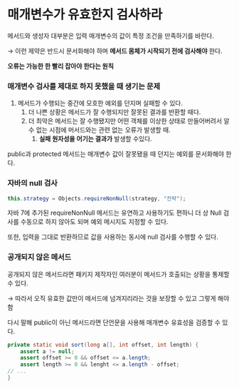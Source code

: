 # 매개변수가 유효한지 검사하라

메서드와 생성자 대부분은 입력 매개변수의 값이 특정 조건을 만족하기를 바란다.

→ 이런 제약은 반드시 문서화해야 하며 **메서드 몸체가 시작되기 전에 검사해야** 한다.

**오류는 가능한 한 빨리 잡아야 한다는 원칙**

### 매개변수 검사를 제대로 하지 못했을 때 생기는 문제

1. 메서드가 수행되는 중간에 모호한 예외를 던지며 실패할 수 있다.
    1. 더 나쁜 상황은 메서드가 잘 수행되지만 잘못된 결과를 반환할 때다.
    2. 더 최악은 메서드는 잘 수행됐지만 어떤 객체를 이상한 상태로 만들어버려서 알 수 없는 시점에 머서드와는 관련 없는 오류가 발생할 때.
        1. **실패 원자성을 어기는 결과가** 발생할 수있다.

public과 protected 메서드는 매개변수 값이 잘못됐을 때 던지는 예외를 문서화해야 한다.

### 자바의 null 검사

```java
this.strategy = Objects.requireNonNull(strategy, "전략");
```

자바 7에 추가된 requireNonNull 메서드는 유연하고 사용하기도 편하니 더 상 Null 검사를 수동으로 하지 않아도 되며 예외 메시지도 지정할 수 있다.

또한, 입력을 그대로 반환하므로 값을 사용하는 동시에 null 검사를 수행할 수 있다.

### 공개되지 않은 메서드

공개되지 않은 메서드라면 패키지 제작자인 여러분이 메서드가 호출되는 상황을 통제할 수 있다.

→ 따라서 오직 유효한 값만이 메서드에 넘겨지리라는 것을 보장할 수 있고 그렇게 해야함

다시 말해 public이 아닌 메서드라면 단언문을 사용해 매개변수 유효성을 검증할 수 있다.

```java
private static void sort(long a[], int offset, int length) {
	assert a != null;
	assert offset >= 0 && offset <= a.length;
	assert length >= 0 && lenght <= a.length - offset;
// ... 
}
```
